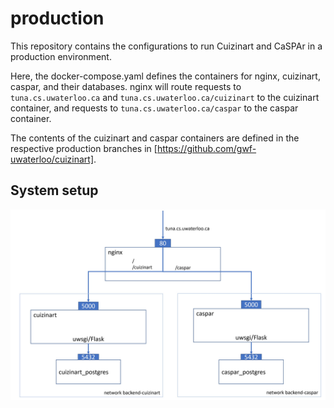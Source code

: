 # production
This repository contains the configurations to run Cuizinart and CaSPAr in a production environment.

Here, the docker-compose.yaml defines the containers for nginx, cuizinart, caspar, and their databases.
nginx will route requests to `tuna.cs.uwaterloo.ca` and `tuna.cs.uwaterloo.ca/cuizinart` to the cuizinart container, and requests to `tuna.cs.uwaterloo.ca/caspar` to the caspar container.

The contents of the cuizinart and caspar containers are defined in the respective production branches in [https://github.com/gwf-uwaterloo/cuizinart].

## System setup
![Architecture](architecture.jpg)
